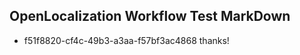 ## OpenLocalization Workflow Test MarkDown
* f51f8820-cf4c-49b3-a3aa-f57bf3ac4868 
thanks!

<!--HONumber=Mar16_HO5-->



